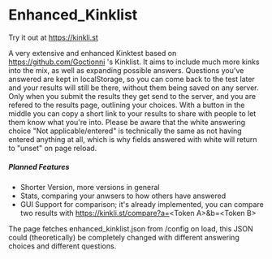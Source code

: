 # Enhanced_Kinklist

Try it out at https://kinkli.st

A very extensive and enhanced Kinktest based on https://github.com/Goctionni 's Kinklist. It aims to include much more kinks into the mix, as well as expanding possible answers.
Questions you've answered are kept in localStorage, so you can come back to the test later and your results will still be there, without them being saved on any server.
Only when you submit the results they get send to the server, and you are refered to the results page, outlining your choices. With a button in the middle you can copy a short link to your results to share with people to let them know what you're into.
Please be aware that the white answering choice "Not applicable/entered" is technically the same as not having entered anything at all, which is why fields answered with white will return to "unset" on page reload.


##### Planned Features

- Shorter Version, more versions in general
- Stats, comparing your anwsers to how others have answered
- GUI Support for comparison; it's already implemented, you can compare two results with https://kinkli.st/compare?a=<Token A\>&b=\<Token B\>


The page fetches enhanced_kinklist.json from /config on load, this JSON could (theoretically) be completely changed with different answering choices and different questions.
